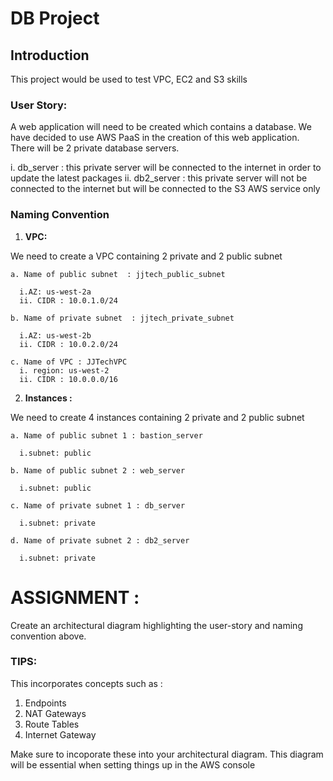 # DB Project

## Introduction

This project would be used to test VPC, EC2 and S3 skills

### User Story:

A web application will need to be created which contains a database. We have decided to use AWS PaaS in the creation of this web application. 
There will be 2 private database servers. 

  i. db_server : this private server will be connected to the internet in order to update the latest packages
  ii. db2_server : this private server will not be connected to the internet but will be connected to the S3 AWS service only


### **Naming Convention**

1) **VPC:**

 We need to create a VPC containing 2 private and 2 public subnet 

    a. Name of public subnet  : jjtech_public_subnet
    
      i.AZ: us-west-2a
      ii. CIDR : 10.0.1.0/24
      
    b. Name of private subnet  : jjtech_private_subnet
    
      i.AZ: us-west-2b
      ii. CIDR : 10.0.2.0/24
      
    c. Name of VPC : JJTechVPC 
      i. region: us-west-2
      ii. CIDR : 10.0.0.0/16

2) **Instances :**

 We need to create 4 instances containing 2 private and 2 public subnet 

    a. Name of public subnet 1 : bastion_server
    
      i.subnet: public
      
    b. Name of public subnet 2 : web_server
    
      i.subnet: public
      
    c. Name of private subnet 1 : db_server
    
      i.subnet: private
      
    d. Name of private subnet 2 : db2_server
    
      i.subnet: private
      
  







# ASSIGNMENT :
Create an architectural diagram highlighting the user-story and naming convention above.  

### TIPS: 
This incorporates concepts such as :
  1) Endpoints
  2) NAT Gateways
  3) Route Tables
  4) Internet Gateway 

Make sure to incoporate these into your architectural diagram. This diagram will be essential when setting things up in the AWS console
